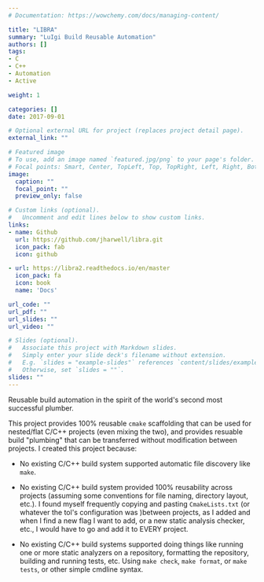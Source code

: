 ```yaml
---
# Documentation: https://wowchemy.com/docs/managing-content/

title: "LIBRA"
summary: "LuIgi Build Reusable Automation"
authors: []
tags:
- C
- C++
- Automation
- Active

weight: 1

categories: []
date: 2017-09-01

# Optional external URL for project (replaces project detail page).
external_link: ""

# Featured image
# To use, add an image named `featured.jpg/png` to your page's folder.
# Focal points: Smart, Center, TopLeft, Top, TopRight, Left, Right, BottomLeft, Bottom, BottomRight.
image:
  caption: ""
  focal_point: ""
  preview_only: false

# Custom links (optional).
#   Uncomment and edit lines below to show custom links.
links:
- name: Github
  url: https://github.com/jharwell/libra.git
  icon_pack: fab
  icon: github

- url: https://libra2.readthedocs.io/en/master
  icon_pack: fa
  icon: book
  name: 'Docs'

url_code: ""
url_pdf: ""
url_slides: ""
url_video: ""

# Slides (optional).
#   Associate this project with Markdown slides.
#   Simply enter your slide deck's filename without extension.
#   E.g. `slides = "example-slides"` references `content/slides/example-slides.md`.
#   Otherwise, set `slides = ""`.
slides: ""
---
```


Reusable build automation in the spirit of the world's second most successful
plumber.

This project provides 100% reusable `cmake` scaffolding that can be used for
nested/flat C/C++ projects (even mixing the two), and provides resuable build
"plumbing" that can be transferred without modification between projects. I
created this project because:

- No existing C/C++ build system supported automatic file discovery like
  `make`.

- No existing C/C++ build system provided 100% reusability across projects
  (assuming some conventions for file naming, directory layout, etc.). I found
  myself frequently copying and pasting `CmakeLists.txt` (or whatever the tol's
  configuration was )between projects, as I added and when I find a new flag I
  want to add, or a new static analysis checker, etc., I would have to go and
  add it to EVERY project.

- No existing C/C++ build systems supported doing things like running one or
  more static analyzers on a repository, formatting the repository, building and
  running tests, etc. Using `make check`, `make format`, or `make tests`, or
  other simple cmdline syntax.
